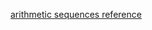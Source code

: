 [arithmetic sequences reference](https://www.mathsisfun.com/algebra/sequences-sums-arithmetic.html)
